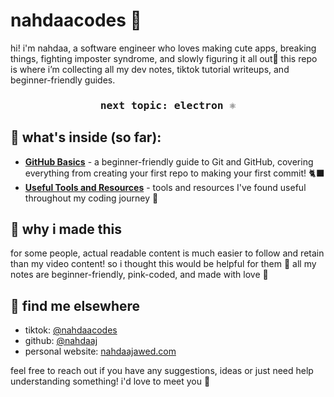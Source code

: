 # nahdaacodes 🌸

hi! i'm nahdaa, a software engineer who loves making cute apps, breaking things, fighting imposter syndrome, and slowly figuring it all out🧋
this repo is where i’m collecting all my dev notes, tiktok tutorial writeups, and beginner-friendly guides.

<div align=center>
  <h3> <pre>next topic: electron ⚛️</pre> </h3>
</div>

## 🌸 what's inside (so far):
- **[GitHub Basics](tutorials/github-basics.md)** - a beginner-friendly guide to Git and GitHub, covering everything from creating your first repo to making your first commit! 🐈‍⬛
- **[Useful Tools and Resources](useful-tools-and-resources.md)** - tools and resources I've found useful throughout my coding journey 🖤

## 🐰 why i made this
for some people, actual readable content is much easier to follow and retain than my video content!
so i thought this would be helpful for them 🩷
all my notes are beginner-friendly, pink-coded, and made with love 🌸


## 🖤 find me elsewhere
- tiktok: [@nahdaacodes](https://tiktok.com/@nahdaacodes)
- github: [@nahdaaj](https://github.com/nahdaaj)
- personal website: [nahdaajawed.com](https://nahdaajawed.com/)

feel free to reach out if you have any suggestions, ideas or just need help understanding something!
i'd love to meet you 🖤
